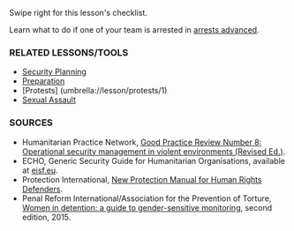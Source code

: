 [Title]: # (What now?)
[Order]: # (4)

Swipe right for this lesson's checklist.

Learn what to do if one of your team is arrested in [arrests advanced](umbrella://lesson/arrests/1).

### RELATED LESSONS/TOOLS

*   [Security Planning](umbrella://lesson/security-planning)
*   [Preparation](umbrella://lesson/preparation)
*	[Protests] (umbrella://lesson/protests/1)
* [Sexual Assault](umbrella://lesson/sexual-assault)

### SOURCES

*   Humanitarian Practice Network, [Good Practice Review Number 8: Operational security management in violent environments (Revised Ed.)](http://odihpn.org/wp-content/uploads/2010/11/GPR_8_revised2.pdf).
*   ECHO, Generic Security Guide for Humanitarian Organisations, available at [eisf.eu](https://www.eisf.eu/library/generic-security-guide-for-humanitarian-organisations/).
*   Protection International, [New Protection Manual for Human Rights Defenders](https://www.protectioninternational.org/en/node/1106).
*   Penal Reform International/Association for the Prevention of Torture, [Women in detention: a guide to gender-sensitive monitoring](https://www.apt.ch/content/files_res/thematic-paper-2_women-in-detention-en.pdf), second edition, 2015. 
